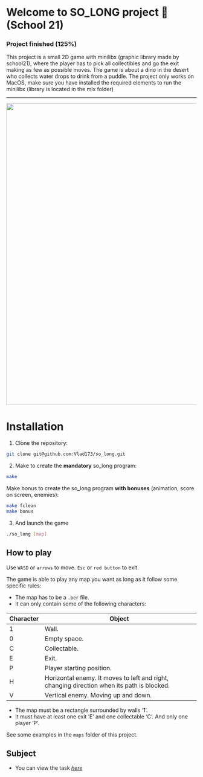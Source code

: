 # Welcome to SO_LONG project 🦖 (School 21)

### Project finished (125%)

This project is a small 2D game with minilibx (graphic library made by school21), 
where the player has to pick all collectibles and go the exit making as few as possible moves. 
The game is about a dino in the desert who collects water drops to drink from a puddle. 
The project only works on MacOS, make sure you have installed the required 
elements to run the minilibx (library is located in the mlx folder)

---
<img src="https://github.com/Vlad173/so_long/blob/master/images/dino.gif" width="800" />


# Installation

1. Clone the repository:
```sh
git clone git@github.com:Vlad173/so_long.git
```
2. Make to create the **mandatory** so_long program:
```sh
make
```
Make bonus to create the so_long program **with bonuses** (animation, score on screen, enemies):
```sh
make fclean
make bonus
```
3. And launch the game
```sh
./so_long [map]
```

## How to play

Use ``WASD`` or ``arrows`` to move. ``Esc`` or ``red button`` to exit.

The game is able to play any map you want as long as it follow some specific rules:
* The map has to be a ``.ber`` file.
* It can only contain some of the following characters:

| Character | Object |
| - | - |
| 1 | Wall. |
| 0 | Empty space. |
| C | Collectable. |
| E | Exit. |
| P | Player starting position. |
| H | Horizontal enemy. It moves to left and right, changing direction when its path is blocked. |
| V | Vertical enemy. Moving up and down. |

* The map must be a rectangle surrounded by walls ‘1’.
* It must have at least one exit ‘E’ and one collectable ‘C’. And only one player ‘P’.

See some examples in the ``maps`` folder of this project.

## Subject

* You can view the task [*here*](https://cdn.intra.42.fr/pdf/pdf/37735/en.subject.pdf)
